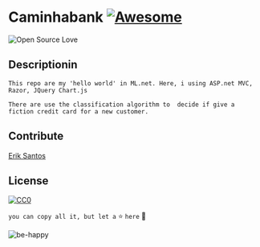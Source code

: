 # Caminhabank [![Awesome](https://cdn.rawgit.com/sindresorhus/awesome/d7305f38d29fed78fa85652e3a63e154dd8e8829/media/badge.svg)](https://github.com/sindresorhus/awesome)
![Open Source Love](https://img.shields.io/static/v1.svg?style=flat-square&logo=git&label=CaminhaBank&message=Studing-Repo&color=F05032&labelColor=000)

## Descriptionin 
`This repo are my 'hello world' in ML.net. Here, i using ASP.net MVC, Razor, JQuery Chart.js`

`There are use the classification algorithm to 
decide if give a fiction credit card for a new customer.`

## Contribute

[Erik Santos](https://github.com/ebasantos)

## License

[![CC0](https://licensebuttons.net/p/zero/1.0/88x31.png)](https://creativecommons.org/publicdomain/zero/1.0/)

``you can copy all it, but let a`` :star: ``here`` :see_no_evil:  
  
![be-happy](https://media.giphy.com/media/12svrtXdG5MWbu/giphy.gif)
